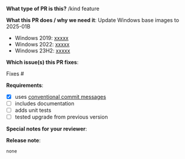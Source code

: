 **What type of PR is this?**
/kind feature

<!--
Add one of the following kinds:
/kind bug
/kind test
/kind cleanup
/kind documentation
/kind feature
/kind design

Optionally add one or more of the following kinds if applicable:
/kind api-change
/kind deprecation
/kind failing-test
/kind flake
/kind regression
-->

**What this PR does / why we need it**:
Update Windows base images to 2025-01B
- Windows 2019: [xxxxx]()
- Windows 2022: [xxxxx]()
- Windows 23H2: [xxxxx]()

**Which issue(s) this PR fixes**:
<!-- 
*Automatically closes linked issue when PR is merged.
Usage: `Fixes #<issue number>`, or `Fixes (paste link of issue)`.
_If PR is about `failing-tests or flakes`, please post the related issues/tests in a comment and do not use `Fixes`_*
-->
Fixes #

**Requirements**:

- [x] uses [conventional commit messages](https://www.conventionalcommits.org/)
  <!-- Common commit types:
        build: Build 🏭
        chore: Maintenance 🔧
        ci: Continuous Integration 💜
        docs: Documentation 📘
        feat: Features 🌈
        fix: Bug Fixes 🐞
        perf: Performance Improvements 🚀
        refactor: Code Refactoring 💎
        revert: Revert Change ◀️
        style: Code Style 🎶
        security: Security Fix 🛡️
        test: Testing 💚 -->
- [ ] includes documentation
- [ ] adds unit tests
- [ ] tested upgrade from previous version

**Special notes for your reviewer**:

**Release note**:

```
none
```
